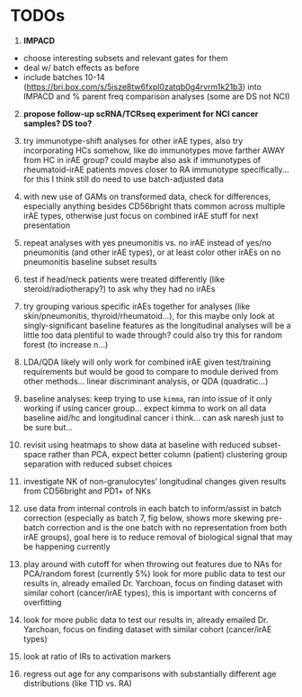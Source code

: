 # TODOs
1. **IMPACD**
 - choose interesting subsets and relevant gates for them
 - deal w/ batch effects as before
 - include batches 10-14 (https://bri.box.com/s/5isze8tw6fxpl0zatqb0g4rvrm1k21b3) into IMPACD and % parent freq comparison analyses (some are DS not NCI)

2. **propose follow-up scRNA/TCRseq experiment for NCI cancer samples? DS too?**

3. try immunotype-shift analyses for other irAE types, also try incorporating HCs somehow, like do immunotypes move farther AWAY from HC in irAE group? could maybe also ask if immunotypes of rheumatoid-irAE patients moves closer to RA immunotype specifically... for this I think still do need to use batch-adjusted data
4. with new use of GAMs on transformed data, check for differences, especially anything besides CD56bright thats common across multiple irAE types, otherwise just focus on combined irAE stuff for next presentation
5. repeat analyses with yes pneumonitis vs. no irAE instead of yes/no pneumonitis (and other irAE types), or at least color other irAEs on no pneumonitis baseline subset results
6. test if head/neck patients were treated differently (like steroid/radiotherapy?) to ask why they had no irAEs
7. try grouping various specific irAEs together for analyses (like skin/pneumonitis, thyroid/rheumatoid…), for this maybe only look at singly-significant baseline features as the longitudinal analyses will be a little too data plentiful to wade through? could also try this for random forest (to increase n...)

8. LDA/QDA likely will only work for combined irAE given test/training requirements but would be good to compare to module derived from other methods... linear discriminant analysis, or QDA (quadratic…)
9. baseline analyses: keep trying to use `kimma`, ran into issue of it only working if using cancer group... expect kimma to work on all data baseline aid/hc and longitudinal cancer i think... can ask naresh just to be sure but...
10. revisit using heatmaps to show data at baseline with reduced subset-space rather than PCA, expect better column (patient) clustering group separation with reduced subset choices
11. investigate NK of non-granulocytes’ longitudinal changes given results from CD56bright and PD1+ of NKs
12. use data from internal controls in each batch to inform/assist in batch correction (especially as batch 7, fig below, shows more skewing pre-batch correction and is the one batch with no representation from both irAE groups), goal here is to reduce removal of biological signal that may be happening currently
13. play around with cutoff for when throwing out features due to NAs for PCA/random forest (currently 5%)
look for more public data to test our results in, already emailed Dr. Yarchoan, focus on finding dataset with similar cohort (cancer/irAE types), this is important with concerns of overfitting
14. look for more public data to test our results in, already emailed Dr. Yarchoan, focus on finding dataset with similar cohort (cancer/irAE types)
15. look at ratio of IRs to activation markers
16. regress out age for any comparisons with substantially different age distributions (like T1D vs. RA)